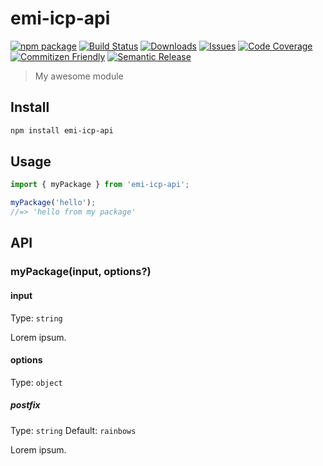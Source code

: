 # emi-icp-api

[![npm package][npm-img]][npm-url]
[![Build Status][build-img]][build-url]
[![Downloads][downloads-img]][downloads-url]
[![Issues][issues-img]][issues-url]
[![Code Coverage][codecov-img]][codecov-url]
[![Commitizen Friendly][commitizen-img]][commitizen-url]
[![Semantic Release][semantic-release-img]][semantic-release-url]

> My awesome module

## Install

```bash
npm install emi-icp-api
```

## Usage

```ts
import { myPackage } from 'emi-icp-api';

myPackage('hello');
//=> 'hello from my package'
```

## API

### myPackage(input, options?)

#### input

Type: `string`

Lorem ipsum.

#### options

Type: `object`

##### postfix

Type: `string`
Default: `rainbows`

Lorem ipsum.

[build-img]: https://github.com/gardner/emi-icp-api/actions/workflows/release.yml/badge.svg
[build-url]: https://github.com/gardner/emi-icp-api/actions/workflows/release.yml
[downloads-img]: https://img.shields.io/npm/dt/emi-icp-api
[downloads-url]: https://www.npmtrends.com/emi-icp-api
[npm-img]: https://img.shields.io/npm/v/emi-icp-api
[npm-url]: https://www.npmjs.com/package/emi-icp-api
[issues-img]: https://img.shields.io/github/issues/gardner/emi-icp-api
[issues-url]: https://github.com/gardner/emi-icp-api/issues
[codecov-img]: https://codecov.io/gh/gardner/emi-icp-api/branch/master/graph/badge.svg
[codecov-url]: https://codecov.io/gh/gardner/emi-icp-api
[semantic-release-img]: https://img.shields.io/badge/%20%20%F0%9F%93%A6%F0%9F%9A%80-semantic--release-e10079.svg
[semantic-release-url]: https://github.com/semantic-release/semantic-release
[commitizen-img]: https://img.shields.io/badge/commitizen-friendly-brightgreen.svg
[commitizen-url]: http://commitizen.github.io/cz-cli/
